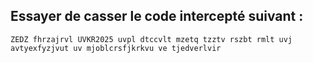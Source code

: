 ## Essayer de casser le code intercepté suivant : 
```
ZEDZ fhrzajrvl UVKR2025 uvpl dtccvlt mzetq tzztv rszbt rmlt uvj avtyexfyzjvut uv mjoblcrsfjkrkvu ve tjedverlvir
```

